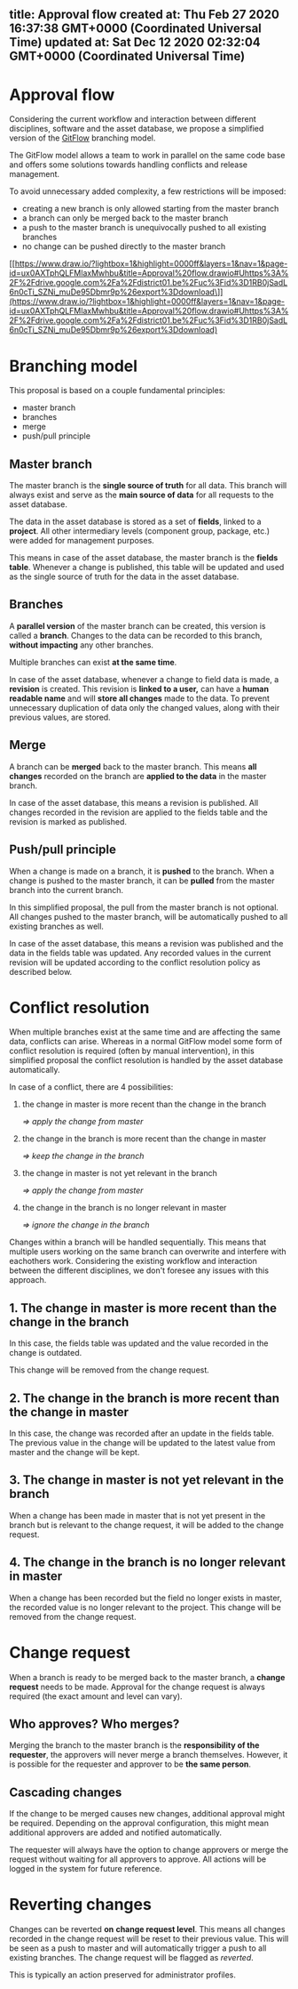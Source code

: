 
title: Approval flow
created at: Thu Feb 27 2020 16:37:38 GMT+0000 (Coordinated Universal Time)
updated at: Sat Dec 12 2020 02:32:04 GMT+0000 (Coordinated Universal Time)
---

# Approval flow

Considering the current workflow and interaction between different disciplines, software and the asset database, we propose a simplified version of the [GitFlow](https://datasift.github.io/gitflow/IntroducingGitFlow.html) branching model.

The GitFlow model allows a team to work in parallel on the same code base and offers some solutions towards handling conflicts and release management.

To avoid unnecessary added complexity, a few restrictions will be imposed:

-   creating a new branch is only allowed starting from the master branch
-   a branch can only be merged back to the master branch
-   a push to the master branch is unequivocally pushed to all existing branches
-   no change can be pushed directly to the master branch

[\[https://www.draw.io/?lightbox=1&highlight=0000ff&layers=1&nav=1&page-id=ux0AXTphQLFMlaxMwhbu&title=Approval%20flow.drawio#Uhttps%3A%2F%2Fdrive.google.com%2Fa%2Fdistrict01.be%2Fuc%3Fid%3D1RB0jSadL6n0cTi_SZNi_muDe95Dbmr9p%26export%3Ddownload\]](https://www.draw.io/?lightbox=1&highlight=0000ff&layers=1&nav=1&page-id=ux0AXTphQLFMlaxMwhbu&title=Approval%20flow.drawio#Uhttps%3A%2F%2Fdrive.google.com%2Fa%2Fdistrict01.be%2Fuc%3Fid%3D1RB0jSadL6n0cTi_SZNi_muDe95Dbmr9p%26export%3Ddownload)

# Branching model

This proposal is based on a couple fundamental principles:

-   master branch
-   branches
-   merge
-   push/pull principle

## Master branch

The master branch is the **single source of truth** for all data. This branch will always exist and serve as the **main source of data** for all requests to the asset database.

The data in the asset database is stored as a set of **fields**, linked to a **project**. All other intermediary levels (component group, package, etc.) were added for management purposes.

This means in case of the asset database, the master branch is the **fields table**. Whenever a change is published, this table will be updated and used as the single source of truth for the data in the asset database.

## Branches

A **parallel version** of the master branch can be created, this version is called a **branch**. Changes to the data can be recorded to this branch, **without impacting** any other branches.

Multiple branches can exist **at the same time**.

In case of the asset database, whenever a change to field data is made, a **revision** is created. This revision is **linked to a user,** can have a **human readable name** and will **store all changes** made to the data. To prevent unnecessary duplication of data only the changed values, along with their previous values, are stored.

## Merge

A branch can be **merged** back to the master branch. This means **all changes** recorded on the branch are **applied to the data** in the master branch.

In case of the asset database, this means a revision is published. All changes recorded in the revision are applied to the fields table and the revision is marked as published.

## Push/pull principle

When a change is made on a branch, it is **pushed** to the branch. When a change is pushed to the master branch, it can be **pulled** from the master branch into the current branch.

In this simplified proposal, the pull from the master branch is not optional. All changes pushed to the master branch, will be automatically pushed to all existing branches as well.

In case of the asset database, this means a revision was published and the data in the fields table was updated. Any recorded values in the current revision will be updated according to the conflict resolution policy as described below.

# Conflict resolution

When multiple branches exist at the same time and are affecting the same data, conflicts can arise. Whereas in a normal GitFlow model some form of conflict resolution is required (often by manual intervention), in this simplified proposal the conflict resolution is handled by the asset database automatically.

In case of a conflict, there are 4 possibilities:

1.  the change in master is more recent than the change in the branch

    _=> apply the change from master_

2.  the change in the branch is more recent than the change in master

    _=> keep the change in the branch_

3.  the change in master is not yet relevant in the branch

    _=> apply the change from master_

4.  the change in the branch is no longer relevant in master

    _=> ignore the change in the branch_

Changes within a branch will be handled sequentially. This means that multiple users working on the same branch can overwrite and interfere with eachothers work. Considering the existing workflow and interaction between the different disciplines, we don't foresee any issues with this approach.

## 1. The change in master is more recent than the change in the branch

In this case, the fields table was updated and the value recorded in the change is outdated.

This change will be removed from the change request.

## 2. The change in the branch is more recent than the change in master

In this case, the change was recorded after an update in the fields table. The previous value in the change will be updated to the latest value from master and the change will be kept.

## 3. The change in master is not yet relevant in the branch

When a change has been made in master that is not yet present in the branch but is relevant to the change request, it will be added to the change request.

## 4. The change in the branch is no longer relevant in master

When a change has been recorded but the field no longer exists in master, the recorded value is no longer relevant to the project. This change will be removed from the change request.

# Change request

When a branch is ready to be merged back to the master branch, a **change request** needs to be made. Approval for the change request is always required (the exact amount and level can vary).

## Who approves? Who merges?

Merging the branch to the master branch is the **responsibility of the requester**, the approvers will never merge a branch themselves. However, it is possible for the requester and approver to be **the same person**.

## Cascading changes

If the change to be merged causes new changes, additional approval might be required. Depending on the approval configuration, this might mean additional approvers are added and notified automatically.

The requester will always have the option to change approvers or merge the request without waiting for all approvers to approve. All actions will be logged in the system for future reference.

# Reverting changes

Changes can be reverted **on** **change request level**. This means all changes recorded in the change request will be reset to their previous value. This will be seen as a push to master and will automatically trigger a push to all existing branches. The change request will be flagged as _reverted_.

This is typically an action preserved for administrator profiles.

          